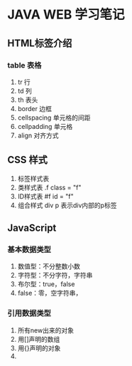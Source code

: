 # JAVA WEB 学习笔记
## HTML标签介绍
### table 表格
1. tr 行
2. td 列
3. th 表头
4. border 边框
5. cellspacing 单元格的间距
6. cellpadding 单元格
7. align 对齐方式

## CSS 样式
1. 标签样式表 
2. 类样式表 .f class = "f"
3. ID样式表 #f  id = "f"
4. 组合样式  div p 表示div内部的p标签

## JavaScript
### 基本数据类型
1. 数值型：不分整数小数
2. 字符型：不分字符，字符串
3. 布尔型：true，false
4. false：零，空字符串，

### 引用数据类型
1. 所有new出来的对象
2. 用[]声明的数组
3. 用{}声明的对象
4. 
